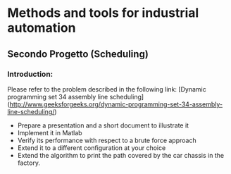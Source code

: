 # Methods and tools for industrial automation
## Secondo Progetto (Scheduling)

### Introduction:
Please refer to the problem described in the following link: 
[Dynamic programming set 34 assembly line scheduling] (http://www.geeksforgeeks.org/dynamic-programming-set-34-assembly-line-scheduling/)

*	Prepare a presentation and a short document to illustrate it
*	Implement it in Matlab
*	Verify its performance with respect to a brute force approach
*	Extend it to a different configuration at your choice
*	Extend the algorithm to print the path covered by the car chassis in the factory.
